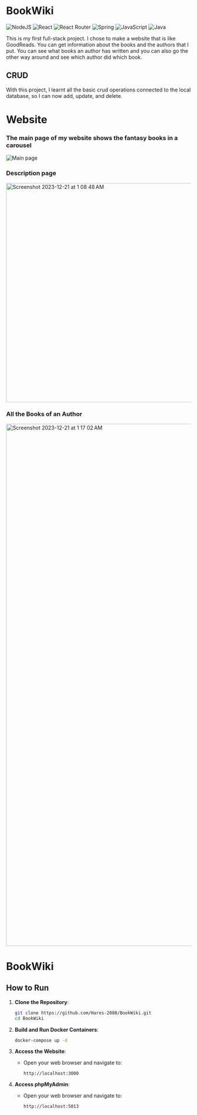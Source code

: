 # **BookWiki** 
![NodeJS](https://img.shields.io/badge/node.js-6DA55F?style=for-the-badge&logo=node.js&logoColor=white)
![React](https://img.shields.io/badge/react-%2320232a.svg?style=for-the-badge&logo=react&logoColor=%2361DAFB)
![React Router](https://img.shields.io/badge/React_Router-CA4245?style=for-the-badge&logo=react-router&logoColor=white)
![Spring](https://img.shields.io/badge/spring-%236DB33F.svg?style=for-the-badge&logo=spring&logoColor=white)
![JavaScript](https://img.shields.io/badge/javascript-%23323330.svg?style=for-the-badge&logo=javascript&logoColor=%23F7DF1E)
![Java](https://img.shields.io/badge/java-%23ED8B00.svg?style=for-the-badge&logo=openjdk&logoColor=white)

This is my first full-stack project. I chose to make a website that is like GoodReads. You can get information about the books and the authors that I put. You can see what books an author has written and you can also go the other way around and see which author did which book.

## CRUD
With this project, I learnt all the basic crud operations connected to the local database, so I can now add, update, and delete.

# Website
### The main page of my website shows the fantasy books in a carousel
![Main page](https://github.com/Hares-2088/bookwiki-fe/assets/121312399/b5000cb0-231d-4961-afe7-4a7b8d2579f0)

### Description page 
<img width="598" alt="Screenshot 2023-12-21 at 1 08 48 AM" src="https://github.com/Hares-2088/bookwiki-fe/assets/121312399/3de8c547-ff1e-40dd-a24f-e6c8cba82dfb">

### All the Books of an Author  
<img width="1424" alt="Screenshot 2023-12-21 at 1 17 02 AM" src="https://github.com/Hares-2088/bookwiki-fe/assets/121312399/daebe3e3-56d6-440f-91d2-3f07477e4d67">

# BookWiki

## How to Run

1. **Clone the Repository**:
    ```sh
    git clone https://github.com/Hares-2088/BookWiki.git
    cd BookWiki
    ```

2. **Build and Run Docker Containers**:
    ```sh
    docker-compose up -d
    ```

3. **Access the Website**:
    - Open your web browser and navigate to:
      ```
      http://localhost:3000
      ```

4. **Access phpMyAdmin**:
    - Open your web browser and navigate to:
      ```
      http://localhost:5013
      ```
